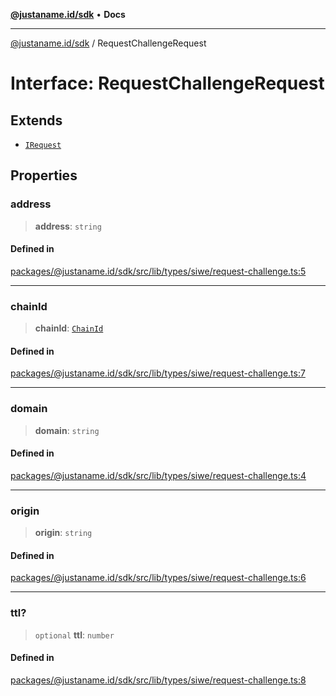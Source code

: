 [**@justaname.id/sdk**](../README.md) • **Docs**

***

[@justaname.id/sdk](../globals.md) / RequestChallengeRequest

# Interface: RequestChallengeRequest

## Extends

- [`IRequest`](IRequest.md)

## Properties

### address

> **address**: `string`

#### Defined in

[packages/@justaname.id/sdk/src/lib/types/siwe/request-challenge.ts:5](https://github.com/JustaName-id/JustaName-sdk/blob/577c5c787ef18bf8ddf8b997f021738a0e8ca336/packages/@justaname.id/sdk/src/lib/types/siwe/request-challenge.ts#L5)

***

### chainId

> **chainId**: [`ChainId`](../type-aliases/ChainId.md)

#### Defined in

[packages/@justaname.id/sdk/src/lib/types/siwe/request-challenge.ts:7](https://github.com/JustaName-id/JustaName-sdk/blob/577c5c787ef18bf8ddf8b997f021738a0e8ca336/packages/@justaname.id/sdk/src/lib/types/siwe/request-challenge.ts#L7)

***

### domain

> **domain**: `string`

#### Defined in

[packages/@justaname.id/sdk/src/lib/types/siwe/request-challenge.ts:4](https://github.com/JustaName-id/JustaName-sdk/blob/577c5c787ef18bf8ddf8b997f021738a0e8ca336/packages/@justaname.id/sdk/src/lib/types/siwe/request-challenge.ts#L4)

***

### origin

> **origin**: `string`

#### Defined in

[packages/@justaname.id/sdk/src/lib/types/siwe/request-challenge.ts:6](https://github.com/JustaName-id/JustaName-sdk/blob/577c5c787ef18bf8ddf8b997f021738a0e8ca336/packages/@justaname.id/sdk/src/lib/types/siwe/request-challenge.ts#L6)

***

### ttl?

> `optional` **ttl**: `number`

#### Defined in

[packages/@justaname.id/sdk/src/lib/types/siwe/request-challenge.ts:8](https://github.com/JustaName-id/JustaName-sdk/blob/577c5c787ef18bf8ddf8b997f021738a0e8ca336/packages/@justaname.id/sdk/src/lib/types/siwe/request-challenge.ts#L8)
